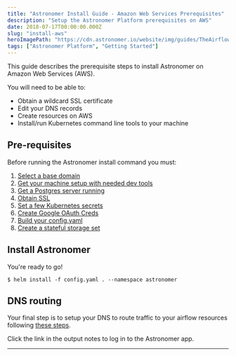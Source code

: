 ```yaml
---
title: "Astronomer Install Guide - Amazon Web Services Prerequisites"
description: "Setup the Astronomer Platform prerequisites on AWS"
date: 2018-07-17T00:00:00.000Z
slug: "install-aws"
heroImagePath: "https://cdn.astronomer.io/website/img/guides/TheAirflowUI_preview.png"
tags: ["Astronomer Platform", "Getting Started"]
---
```


This guide describes the prerequisite steps to install Astronomer on Amazon Web Services (AWS).  

You will need to be able to:

* Obtain a wildcard SSL certificate
* Edit your DNS records
* Create resources on AWS
* Install/run Kubernetes command line tools to your machine

## Pre-requisites

Before running the Astronomer install command you must:

1. [Select a base domain](/guides/install-base-domain)
1. [Get your machine setup with needed dev tools](/guides/install-dev-env)
1. [Get a Postgres server running](/guides/install-postgres)
1. [Obtain SSL](/guides/install-ssl)
1. [Set a few Kubernetes secrets](/guides/install-k8s-secrets)
1. [Create Google OAuth Creds ](/guides/install-google-oauth)
1. [Build your config.yaml](/guides/install-config)
1. [Create a stateful storage set](/guides/install-aws-stateful-set)

## Install Astronomer

You're ready to go!

```shell
$ helm install -f config.yaml . --namespace astronomer
```
## DNS routing

Your final step is to setup your DNS to route traffic to your airflow resources following [these steps](/guides/install-dns-aws).

Click the link in the output notes to log in to the Astronomer app.

---


